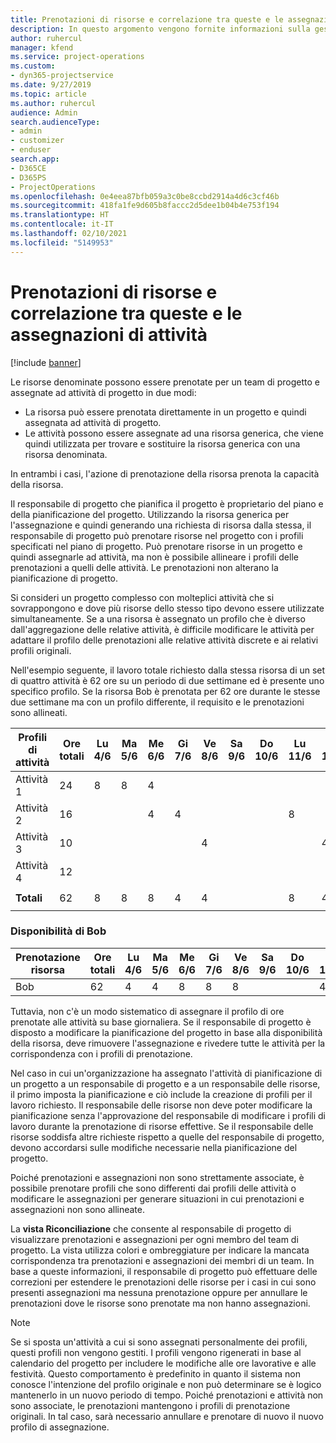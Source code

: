 ```yaml
---
title: Prenotazioni di risorse e correlazione tra queste e le assegnazioni di attività
description: In questo argomento vengono fornite informazioni sulla gestione di risorse denominate, prenotazioni di risorse e assegnazioni di attività e sulla correlazione tra le stesse.
author: ruhercul
manager: kfend
ms.service: project-operations
ms.custom:
- dyn365-projectservice
ms.date: 9/27/2019
ms.topic: article
ms.author: ruhercul
audience: Admin
search.audienceType:
- admin
- customizer
- enduser
search.app:
- D365CE
- D365PS
- ProjectOperations
ms.openlocfilehash: 0e4eea87bfb059a3c0be8ccbd2914a4d6c3cf46b
ms.sourcegitcommit: 418fa1fe9d605b8faccc2d5dee1b04b4e753f194
ms.translationtype: HT
ms.contentlocale: it-IT
ms.lasthandoff: 02/10/2021
ms.locfileid: "5149953"
---
```

# <a name="resource-bookings-and-how-they-relate-to-task-assignments"></a>Prenotazioni di risorse e correlazione tra queste e le assegnazioni di attività

[!include [banner](../includes/psa-now-project-operations.md)]

Le risorse denominate possono essere prenotate per un team di progetto e assegnate ad attività di progetto in due modi:

- La risorsa può essere prenotata direttamente in un progetto e quindi assegnata ad attività di progetto.
- Le attività possono essere assegnate ad una risorsa generica, che viene quindi utilizzata per trovare e sostituire la risorsa generica con una risorsa denominata. 

In entrambi i casi, l'azione di prenotazione della risorsa prenota la capacità della risorsa.

Il responsabile di progetto che pianifica il progetto è proprietario del piano e della pianificazione del progetto. Utilizzando la risorsa generica per l'assegnazione e quindi generando una richiesta di risorsa dalla stessa, il responsabile di progetto può prenotare risorse nel progetto con i profili specificati nel piano di progetto. Può prenotare risorse in un progetto e quindi assegnarle ad attività, ma non è possibile allineare i profili delle prenotazioni a quelli delle attività. Le prenotazioni non alterano la pianificazione di progetto.

Si consideri un progetto complesso con molteplici attività che si sovrappongono e dove più risorse dello stesso tipo devono essere utilizzate simultaneamente. Se a una risorsa è assegnato un profilo che è diverso dall'aggregazione delle relative attività, è difficile modificare le attività per adattare il profilo delle prenotazioni alle relative attività discrete e ai relativi profili originali.

Nell'esempio seguente, il lavoro totale richiesto dalla stessa risorsa di un set di quattro attività è 62 ore su un periodo di due settimane ed è presente uno specifico profilo. Se la risorsa Bob è prenotata per 62 ore durante le stesse due settimane ma con un profilo differente, il requisito e le prenotazioni sono allineati.

| **Profili di attività**    | **Ore totali** | Lu 4/6 | Ma 5/6 | Me 6/6 | Gi 7/6 | Ve 8/6 | Sa 9/6 | Do 10/6 | Lu 11/6 | Ma 12/6 | Me 13/6 | Gi 14/6 | Ve 15/6 |
|----------------------|-----------------|--------|--------|--------|--------|--------|--------|---------|---------|---------|---------|---------|---------|
| Attività 1               | 24              | 8      | 8      | 4      |        |        |        |         |         |         | 4       |         |         |
| Attività 2               | 16              |        |        | 4      | 4      |        |        |         | 8       |         |         |         |         |
| Attività 3               | 10              |        |        |        |        | 4      |        |         |         | 4       |         | 2       |         |
| Attività 4               | 12              |        |        |        |        |        |        |         |         |         | 4       |         | 8       |
|                      |                 |        |        |        |        |        |        |         |         |         |         |         |         |
| **Totali**           | 62              | 8      | 8      | 8      | 4      | 4      |        |         | 8       | 4       | 8       | 2       | 8       |
|                      |                 |        |        |        |        |        |        |         |         |         |         |

### <a name="bobs-availability"></a>Disponibilità di Bob
| **Prenotazione risorsa** | **Ore totali** | Lu 4/6 | Ma 5/6 | Me 6/6 | Gi 7/6 | Ve 8/6 | Sa 9/6 | Do 10/6 | Lu 11/6 | Ma 12/6 | Me 13/6 | Gi 14/6 | Ve 15/6 |
|------------------------|-----------------|--------|--------|--------|--------|--------|--------|---------|---------|---------|---------|---------|---------|
| Bob                    | 62              | 4      | 4      | 8      | 8      | 8      |        |         | 4       | 4       | 8       | 8       | 6       |

Tuttavia, non c'è un modo sistematico di assegnare il profilo di ore prenotate alle attività su base giornaliera. Se il responsabile di progetto è disposto a modificare la pianificazione del progetto in base alla disponibilità della risorsa, deve rimuovere l'assegnazione e rivedere tutte le attività per la corrispondenza con i profili di prenotazione.

Nel caso in cui un'organizzazione ha assegnato l'attività di pianificazione di un progetto a un responsabile di progetto e a un responsabile delle risorse, il primo imposta la pianificazione e ciò include la creazione di profili per il lavoro richiesto. Il responsabile delle risorse non deve poter modificare la pianificazione senza l'approvazione del responsabile di modificare i profili di lavoro durante la prenotazione di risorse effettive. Se il responsabile delle risorse soddisfa altre richieste rispetto a quelle del responsabile di progetto, devono accordarsi sulle modifiche necessarie nella pianificazione del progetto.

Poiché prenotazioni e assegnazioni non sono strettamente associate, è possibile prenotare profili che sono differenti dai profili delle attività o modificare le assegnazioni per generare situazioni in cui prenotazioni e assegnazioni non sono allineate.

La **vista Riconciliazione** che consente al responsabile di progetto di visualizzare prenotazioni e assegnazioni per ogni membro del team di progetto. La vista utilizza colori e ombreggiature per indicare la mancata corrispondenza tra prenotazioni e assegnazioni dei membri di un team. In base a queste informazioni, il responsabile di progetto può effettuare delle correzioni per estendere le prenotazioni delle risorse per i casi in cui sono presenti assegnazioni ma nessuna prenotazione oppure per annullare le prenotazioni dove le risorse sono prenotate ma non hanno assegnazioni.

> [!NOTE]
> Se si sposta un'attività a cui si sono assegnati personalmente dei profili, questi profili non vengono gestiti. I profili vengono rigenerati in base al calendario del progetto per includere le modifiche alle ore lavorative e alle festività. Questo comportamento è predefinito in quanto il sistema non conosce l'intenzione del profilo originale e non può determinare se è logico mantenerlo in un nuovo periodo di tempo. Poiché prenotazioni e attività non sono associate, le prenotazioni mantengono i profili di prenotazione originali. In tal caso, sarà necessario annullare e prenotare di nuovo il nuovo profilo di assegnazione.

